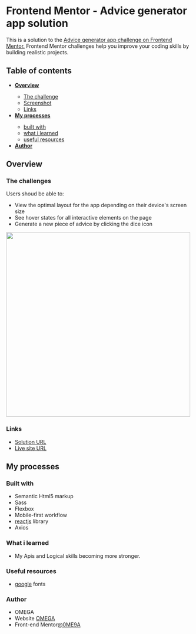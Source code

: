 <h1>Frontend Mentor - Advice generator app solution</h1>
<p>This is a solution to the <a href="https://www.frontendmentor.io/challenges/advice-generator-app-QdUG-13db" target='_blank' rel='noreferrer'>Advice generator app challenge on Frontend Mentor.</a> Frontend Mentor challenges help you improve your coding skills by building realistic projects.</p>

<h2>Table of contents</h2>
<ul>
  <li><strong><a href="#overview">Overview</a></strong></li>
  <ul>
    <li><a href="#thechallenges">The challenge</a></li>
    <li><a href="#screenshot">Screenshot</a></li>
    <li><a href="#links">Links</a></li>
  </ul>
  <li><strong><a href="#my-processes">My processes</a></strong></li>
  <ul>
    <li><a href="#built-with">built with</a></li>
    <li><a href="#what-i-learned">what i learned</a></li>
    <li><a href="#useful-resources">useful resources</a></li>
   </ul>
  <li><strong><a href="#author">Author</a></strong></li>
</ul>



<!-- list classess start -->
<h2 id="overview">Overview</h2>
<h3>The challenges</h3>
<p>Users shoud be able to:</p>
<ul>
  <li>View the optimal layout for the app depending on their device's screen size</li>
  <li>See hover states for all interactive elements on the page</li>
  <li>Generate a new piece of advice by clicking the dice icon</li>
</ul>
<img id="screenshot" width="500" src="https://images.unsplash.com/photo-1563467943-942a5c6e4ea1?ixlib=rb-1.2.1&ixid=MnwxMjA3fDB8MHxwaG90by1wYWdlfHx8fGVufDB8fHx8&auto=format&fit=crop&w=1470&q=80" alt="">
<h3 id="links">Links</h3>
<ul>
  <li><a href="https://github.com/0ME9A/advice-generator" target='_blank' rel='noreferrer'>Solution URL</a></li>
  <li><a href="https://0me9a.github.io/advice-generator/" target='_blank' rel='noreferrer'>Live site URL</a></li>
</ul>
<!-- list classess end -->


<!-- list classess start -->
<h2 id="my-processes">My processes</h2>
<h3 id="built-with">Built with</h3>
<ul>
  <li>Semantic Html5 markup</li>
  <li>Sass</li>
  <li>Flexbox</li>
  <li>Mobile-first workflow</li>
  <li><a href="https://reactjs.com" target='_blank' rel='noreferrer'>reactjs</a> library</li>
  <li>Axios</li>
</ul>
<h3 id="what-i-learned">What i learned</h3>
<ul>
  <li>My Apis and Logical skills becoming more stronger.</li>
</ul>

<h3 id="useful-resources">Useful resources</h3>
<ul>
  <li>
    <a href="https://fonts.google.com/" target='_blank' rel='noreferrer'>google</a> fonts
  </li>
</ul>
<h3 id="author">Author</h3>
<ul>
  <li>OMEGA</li>
  <li>Website <a href="https://ome9a.com" target='_blank' rel='noreferrer'>OMEGA</a></li>
  <li>Front-end Mentor<a href="https://www.frontendmentor.io/profile/0me9a" target='_blank' rel='noreferrer'>@0ME9A</a></li>
</ul>
<!-- list classess end -->
